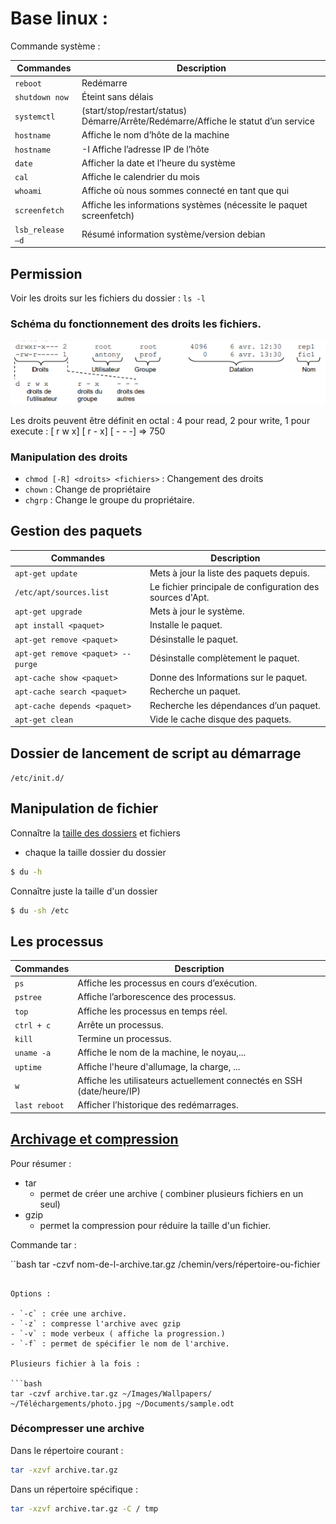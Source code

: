 # Base linux :

Commande système :

| Commandes        | Description                                                                                   |
| ---------------- | --------------------------------------------------------------------------------------------- |
| `reboot`         | Redémarre                                                                                     |
| `shutdown now`   | Éteint sans délais                                                                            |
| `systemctl`      | (start/stop/restart/status) <service>	Démarre/Arrête/Redémarre/Affiche le statut d’un service |
| `hostname`       | Affiche le nom d’hôte de la machine                                                           |
| `hostname`       | -I	Affiche l’adresse IP de l’hôte                                                             |
| `date`           | Afficher la date et l’heure du système                                                        |
| `cal`            | Affiche le calendrier du mois                                                                 |
| `whoami`         | Affiche où nous sommes connecté en tant que qui                                               |
| `screenfetch`    | Affiche les informations systèmes (nécessite le paquet screenfetch)                           |
| `lsb_release –d` | Résumé information système/version debian                                                     |



## Permission 

Voir les droits sur les fichiers du dossier : `ls -l`

### Schéma du fonctionnement des droits les fichiers.

![Droits linux](image/linuxDroits.png)

Les droits peuvent être définit en octal : 4 pour read, 2 pour write, 1 pour execute : [ r w x] [ r - x] [ - - -] => 750

### Manipulation des droits

- `chmod [-R] <droits> <fichiers>` : Changement des droits
- `chown` : Change de propriétaire
- `chgrp` : Change le groupe du propriétaire.

## Gestion des paquets

| Commandes                          | Description                                               |
| ---------------------------------- | --------------------------------------------------------- |
| `apt-get update`                   | Mets à jour la liste des paquets depuis.                  |
| `/etc/apt/sources.list`            | Le fichier principale de configuration des sources d'Apt. |
| `apt-get upgrade`                  | Mets à jour le système.                                   |
| `apt install <paquet>`             | Installe le paquet.                                       |
| `apt-get remove <paquet>`          | Désinstalle le paquet.                                    |
| `apt-get remove <paquet> -- purge` | Désinstalle complètement le paquet.                       |
| `apt-cache show <paquet>`          | Donne des Informations sur le paquet.                     |
| `apt-cache search <paquet>`        | Recherche un paquet.                                      |
| `apt-cache depends <paquet> `      | Recherche les dépendances d’un paquet.                    |
| `apt-get clean`                    | Vide le cache disque des paquets.                         |


## Dossier de lancement de script au démarrage

`/etc/init.d/`

## Manipulation de fichier

Connaître la [taille des dossiers](https://www.it-connect.fr/connaitre-la-taille-dun-fichier-ou-dun-dossier-avec-du%EF%BB%BF/) et fichiers

- chaque la taille dossier du dossier

```bash
$ du -h
```

Connaître juste la taille d'un dossier

```bash
$ du -sh /etc
```

## Les processus

| Commandes     | Description                                                            |
| ------------- | ---------------------------------------------------------------------- |
| `ps`          | Affiche les processus en cours d’exécution.                            |
| `pstree`      | Affiche l’arborescence des processus.                                  |
| `top`         | Affiche les processus en temps réel.                                   |
| `ctrl + c`    | Arrête un processus.                                                   |
| `kill`        | Termine un processus.                                                  |
| `uname -a`    | Affiche le nom de la machine, le noyau,...                             |
| `uptime`      | Affiche l'heure d'allumage, la charge, ...                             |
| `w`           | Affiche les utilisateurs actuellement connectés en SSH (date/heure/IP) |
| `last reboot` | Afficher l’historique des redémarrages.                                |

## [Archivage et compression](https://lecrabeinfo.net/linux-compresser-decompresser-fichiers-dossiers-avec-tar-gzip-bzip2-xz.html)

Pour résumer :

- tar
  - permet de créer une archive ( combiner plusieurs fichiers en un seul)
- gzip
  - permet la compression pour réduire la taille d'un fichier.
  
Commande tar :


``bash
tar -czvf nom-de-l-archive.tar.gz /chemin/vers/répertoire-ou-fichier
```

Options :

- `-c` : crée une archive.
- `-z` : compresse l'archive avec gzip
- `-v` : mode verbeux ( affiche la progression.)
- `-f` : permet de spécifier le nom de l'archive.

Plusieurs fichier à la fois :

```bash
tar -czvf archive.tar.gz ~/Images/Wallpapers/ ~/Téléchargements/photo.jpg ~/Documents/sample.odt
```
### Décompresser une archive

Dans le répertoire courant : 

```bash
tar -xzvf archive.tar.gz
```

Dans un répertoire spécifique :

```bash
tar -xzvf archive.tar.gz -C / tmp
```


